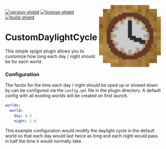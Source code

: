 [version-shield]: https://img.shields.io/github/v/release/PhoenixInteractiveStudios/CustomDaylightCycle?include_prereleases
[license-shield]: https://img.shields.io/github/license/PhoenixInteractiveStudios/CustomDaylightCycle
[build-shield]: https://img.shields.io/github/actions/workflow/status/PhoenixInteractiveStudios/CustomDaylightCycle/build.yaml

<!--suppress HtmlRequiredAltAttribute, CheckImageSize -->
<img align="right" src=".github/customdaylightcycle.png" height="200" width="200">

[![version-shield]](https://github.com/PhoenixInteractiveStudios/CustomDaylightCycle/releases)
[![license-shield]](LICENSE)
[![build-shield]](https://github.com/PhoenixInteractiveStudios/CustomDaylightCycle/actions/workflows/build.yaml)

# CustomDaylightCycle
This simple spigot plugin allows you to customize how long each day / night should be for each world.

### Configuration
The factor for the time each day / night should be sped up or slowed down by can be configured via the `config.yml` file
in the plugin directory. A default config with all existing worlds will be created on first launch.

```yaml
worlds:
  world:
    day: 0.5
    night: 2.0
```

This example configuration would modify the daylight cycle in the default world so that each day would last twice as
long and each night would pass in half the time it would normally take.
